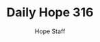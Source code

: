 ---
image: /assets/img/daily-hope-default-artwork.png
title: Daily Hope 316
number: 316
categories:
  - Daily Hope
author: Hope Staff
notes: Daily Hope 316
embed: >-
  <iframe src="https://open.spotify.com/embed/episode/05bdHeqjGpwB6NpBnRiy9B?utm_source=generator" width="400px" height="102px" frameborder=“0" scrolling=“no”></iframe>
---
